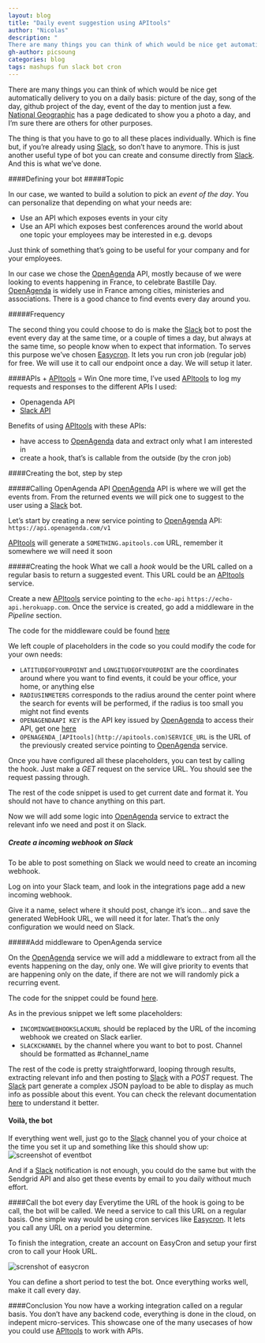 ```yaml
---
layout: blog
title: "Daily event suggestion using APItools"
author: "Nicolas"
description: "
There are many things you can think of which would be nice get automatically delivery to you on a daily basis: picture of the day, song of the day, github project of the day, event of the day to mention just a few. We dediced to build a service to suggest events everyday and send it to Slack"
gh-author: picsoung
categories: blog
tags: mashups fun slack bot cron
---
```


There are many things you can think of which would be nice get automatically delivery to you on a daily basis: picture of the day, song of the day, github project of the day, event of the day to mention just a few. [National Geographic](http://photography.nationalgeographic.com/photography/photo-of-the-day/?source) has a page dedicated to show you a photo a day, and I’m sure there are others for other purposes.

The thing is that you have to go to all these places individually. Which is fine but, if you’re already using [Slack](http://slack.com), so don’t have to anymore. This is just another useful type of bot you can create and consume directly from [Slack](http://slack.com). And this is what we’ve done.

####Defining your bot
#####Topic

In our case, we wanted to build a solution to pick an *event of the day*. You can personalize that depending on what your needs are: 

* Use an API which exposes events in your city
* Use an API which exposes best conferences around the world about one topic your employees may be interested in e.g. devops

Just think of something that’s going to be useful for your company and for your employees.

In our case we chose the [OpenAgenda](http://developers.openagenda.com) API, mostly because of we were looking to events happening in France, to celebrate Bastille Day. [OpenAgenda](http://developers.openagenda.com) is widely use in France among cities, ministeries and associations. There is a good chance to find events every day around you.

#####Frequency

The second thing you could choose to do is make the [Slack](http://slack.com) bot to post the event every day at the same time, or a couple of times a day, but always at the same time, so people know when to expect that information. To serves this purpose we’ve chosen [Easycron](http://easycron.com). It lets you run cron job (regular job) for free. We will use it to call our endpoint once a day. We will setup it later.

####APIs + [APItools](http://apitools.com) = Win
One more time, I’ve used [APItools](http://apitools.com) to log my requests and responses to the different APIs I used: 

* Openagenda API
* [Slack API](http://api.slack.com)

Benefits of using [APItools](http://apitools.com) with these APIs: 

* have access to [OpenAgenda](http://developers.openagenda.com) data and extract only what I am interested in
* create a hook, that’s is callable from the outside (by the cron job)

####Creating the bot, step by step

#####Calling OpenAgenda API
[OpenAgenda](http://developers.openagenda.com) API is where we will get the events from. From the returned events we will pick one to suggest to the user using a [Slack](http://slack.com) bot.

Let’s start by creating a new service pointing to [OpenAgenda](http://developers.openagenda.com) API: `https://api.openagenda.com/v1`

[APItools](http://apitools.com) will generate a `SOMETHING.apitools.com` URL, remember it somewhere we will need it soon 

#####Creating the hook
What we call a *hook* would be the URL called on a regular basis to return a suggested event. This URL could be an [APItools](http://apitools.com) service.

Create a new [APItools](http://apitools.com) service pointing to the `echo-api` `https://echo-api.herokuapp.com`. Once the service is created, go add a middleware in the *Pipeline* section.

The code for the middleware could be found [here](https://gist.github.com/picsoung/6bcf13b934f909a13fd0#file-hook_openagenda-lua)

We left couple of placeholders in the code so you could modify the code for your own needs:

* `LATITUDEOFYOURPOINT` and `LONGITUDEOFYOURPOINT` are the coordinates around where you want to find events, it could be your office, your home, or anything else 
* `RADIUSINMETERS` corresponds to the radius around the center point where the search for events will be performed, if the radius is too small you might not find events 
* `OPENAGENDAAPI KEY` is the API key issued by [OpenAgenda](http://developers.openagenda.com) to access their API, get one [here](developers.openagenda.com)
* `OPENAGENDA_[APItools](http://apitools.com)SERVICE_URL` is the URL of the previously created service pointing to [OpenAgenda](http://developers.openagenda.com) service.

Once you have configured all these placeholders, you can test by calling the hook. Just make a *GET* request on the service URL. You should see the request passing through.

The rest of the code snippet is used to get current date and format it. You should not have to chance anything on this part.

Now we will add some logic into [OpenAgenda](http://developers.openagenda.com) service to extract the relevant info we need and post it on Slack.

##### Create a incoming webhook on Slack

To be able to post something on Slack we would need to create an incoming webhook.

Log on into your Slack team, and look in the integrations page add a new incoming webhook. 

Give it a name, select where it should post, change it’s icon… and save the generated WebHook URL, we will need it for later. That’s the only configuration we would need on Slack.

#####Add middleware to OpenAgenda service

On the [OpenAgenda](http://developers.openagenda.com) service we will add a middleware to extract from all the events happening on the day, only one. We will give priority to events that are happening only on the date, if there are not we will randomly pick a recurring event.

The code for the snippet could be found [here](https://gist.github.com/picsoung/6bcf13b934f909a13fd0#file-openagenda_middleware-lua).

As in the previous snippet we left some placeholders: 

* `INCOMINGWEBHOOKSLACKURL` should be replaced by the URL of the incoming webhook we created on Slack earlier.
* `SLACKCHANNEL` by the channel where you want to bot to post. Channel should be formatted as #channel_name

The rest of the code is pretty straightforward, looping through results, extracting relevant info and then posting to [Slack](http://slack.com) with a *POST* request. The [Slack](http://slack.com) part generate a complex JSON payload to be able to display as much info as possible about this event. You can check the relevant documentation [here](https://api.slack.com/docs/attachments#formatting) to understand it better.

#### Voilà, the bot
If everything went well, just go to the [Slack](http://slack.com) channel you of your choice at the time you set it up and something like this should show up:
![screenshot of eventbot](http://i.imgur.com/wdvTT4m.png)

And if a [Slack](http://slack.com) notification is not enough, you could do the same but with the Sendgrid API and also get these events by email to you daily without much effort.

####Call the bot every day
Everytime the URL of the hook is going to be call, the bot will be called. We need a service to call this URL on a regular basis. One simple way would be using cron services like [Easycron](http://easycron.com). It lets you call any URL on a period you determine.

To finish the integration, create an account on EasyCron and setup your first cron to call your Hook URL.

![screnshot of easycron](http://i.imgur.com/TkiYWri.png)

You can define a short period to test the bot. Once everything works well, make it call every day.

####Conclusion
 You now have a working integration called on a regular basis. You don’t have any backend code, everything is done in the cloud, on indepent micro-services. This showcase one of the many usecases of how you could use [APItools](http://apitools.com) to work with APIs.
